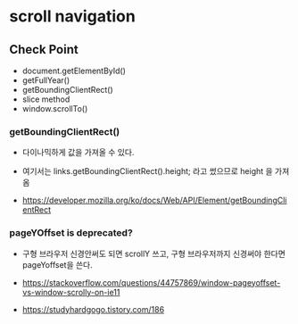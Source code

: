 # scroll navigation

## Check Point

- document.getElementById()
- getFullYear()
- getBoundingClientRect()
- slice method
- window.scrollTo()

### getBoundingClientRect()

- 다이나믹하게 값을 가져올 수 있다.
- 여기서는 links.getBoundingClientRect().height; 라고 썼으므로 height 을 가져옴

- https://developer.mozilla.org/ko/docs/Web/API/Element/getBoundingClientRect

### pageYOffset is deprecated?

- 구형 브라우저 신경안써도 되면 scrollY 쓰고, 구형 브라우저까지 신경써야 한다면 pageYoffset을 쓴다.

- https://stackoverflow.com/questions/44757869/window-pageyoffset-vs-window-scrolly-on-ie11
- https://studyhardgogo.tistory.com/186
